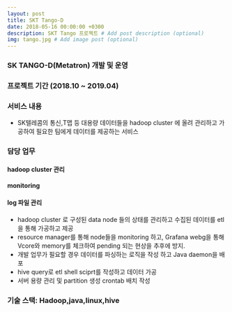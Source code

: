 ```yaml
---
layout: post
title: SKT Tango-D 
date: 2018-05-16 00:00:00 +0300
description: SKT Tango 프로젝트 # Add post description (optional)
img: tango.jpg # Add image post (optional)
---
```


### SK TANGO-D(Metatron) 개발 및 운영 
### 프로젝트 기간 (2018.10 ~ 2019.04)
### 서비스 내용 
- SK텔레콤의 통신,T맵 등 대용량 데이터들을 hadoop cluster 에 올려 관리하고 가공하여 필요한 팀에게 데이터를 제공하는 서비스 

### 담당 업무

#### hadoop cluster 관리

#### monitoring

#### log 파일 관리

- hadoop cluster 로 구성된 data node 들의 상태를 관리하고 수집된 데이터를  etl을 통해 가공하고 제공
- resource manager를 통해 node들을 monitoring 하고, Grafana webg을 통해 Vcore와 memory를 체크하여 pending 되는 현상을 추후에 방지.
- 개발 업무가 필요할 경우 데이터를 파싱하는 로직을 작성 하고 Java daemon을 배포 
- hive query로 etl shell sciprt를 작성하고 데이터 가공
- 서버 용량 관리 및 partition 생성 crontab 배치 작성  

### 기술 스택: Hadoop,java,linux,hive 